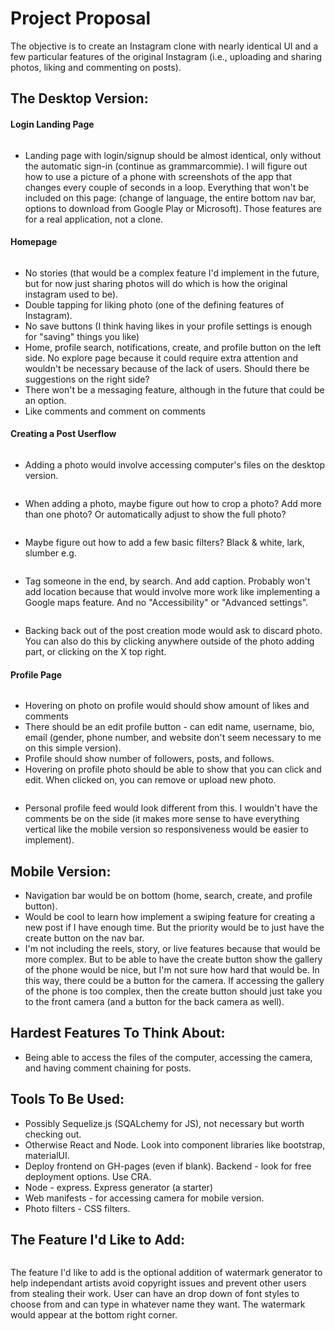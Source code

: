 # Project Proposal  

The objective is to create an Instagram clone with nearly identical UI and a few particular features of the original Instagram (i.e., uploading and sharing photos, liking and commenting on posts). 

## The Desktop Version: 

#### Login Landing Page

<img src='./project-proposal-photos/Screenshot (119).png' alt=''>

* Landing page with login/signup should be almost identical, only without the automatic sign-in (continue as grammarcommie). I will figure out how to use a picture of a phone with screenshots of the app that changes every couple of seconds in a loop. Everything that won't be included on this page: (change of language, the entire bottom nav bar, options to download from Google Play or Microsoft). Those features are for a real application, not a clone.

#### Homepage 

<img src='./project-proposal-photos/Screenshot (110).png' alt=''>

* No stories (that would be a complex feature I'd implement in the future, but for now just sharing photos will do which is how the original instagram used to be).
* Double tapping for liking photo (one of the defining features of Instagram).
* No save buttons (I think having likes in your profile settings is enough for "saving" things you like)
* Home, profile search, notifications, create, and profile button on the left side. No explore page because it could require extra attention and wouldn't be necessary because of the lack of users. Should there be suggestions on the right side?
* There won't be a messaging feature, although in the future that could be an option. 
* Like comments and comment on comments

#### Creating a Post Userflow

<img src='./project-proposal-photos/Screenshot (107).png' alt=''>

* Adding a photo would involve accessing computer's files on the desktop version.

<img src='./project-proposal-photos/Screenshot (114).png' alt=''>

* When adding a photo, maybe figure out how to crop a photo? Add more than one photo? Or automatically adjust to show the full photo?

<img src='./project-proposal-photos/Screenshot (115).png' alt=''>

* Maybe figure out how to add a few basic filters? Black & white, lark, slumber e.g.

<img src='./project-proposal-photos/Screenshot (116).png' alt=''>

* Tag someone in the end, by search. And add caption. Probably won't add location because that would involve more work like implementing a Google maps feature. And no "Accessibility" or "Advanced settings".

<img src='./project-proposal-photos/Screenshot (117).png' alt=''>

* Backing back out of the post creation mode would ask to discard photo. You can also do this by clicking anywhere outside of the photo adding part, or clicking on the X top right.

#### Profile Page

<img src='./project-proposal-photos/Screenshot (111).png' alt=''>

* Hovering on photo on profile would should show amount of likes and comments 
* There should be an edit profile button - can edit name, username, bio, email (gender, phone number, and website don't seem necessary to me on this simple version).   
* Profile should show number of followers, posts, and follows. 
* Hovering on profile photo should be able to show that you can click and edit. When clicked on, you can remove or upload new photo. 

<img src='./project-proposal-photos/Screenshot (112).png' alt=''>

* Personal profile feed would look different from this. I wouldn't have the comments be on the side (it makes more sense to have everything vertical like the mobile version so responsiveness would be easier to implement). 

## Mobile Version:  

* Navigation bar would be on bottom (home, search, create, and profile button).
* Would be cool to learn how implement a swiping feature for creating a new post if I have enough time. But the priority would be to just have the create button on the
nav bar. 
* I'm not including the reels, story, or live features because that would be more complex. But to be able to have the create button show the gallery of the phone would be 
nice, but I'm not sure how hard that would be. In this way, there could be a button for the camera. If accessing the gallery of the phone is too complex, then the create button should just take you to the front camera (and a button for the back camera as well). 

## Hardest Features To Think About: 
* Being able to access the files of the computer, accessing the camera, and having comment chaining for posts.

## Tools To Be Used: 

* Possibly Sequelize.js (SQALchemy for JS), not necessary but worth checking out. 
* Otherwise React and Node. Look into component libraries like bootstrap, materialUI. 
* Deploy frontend on GH-pages (even if blank). Backend - look for free deployment options. Use CRA. 
* Node - express. Express generator (a starter) 
* Web manifests - for accessing camera for mobile version.
* Photo filters - CSS filters. 

## The Feature I'd Like to Add: 

<img src='./project-proposal-photos/Screenshot (120).png' alt=''>

The feature I'd like to add is the optional addition of watermark generator to help independant artists avoid copyright issues and prevent other users from stealing their work. User can have an drop down of font styles to choose from and can type in whatever name they want. The watermark would appear at the bottom right corner. 